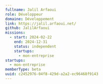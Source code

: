 ```yaml
---
fullname: Jalil Arfaoui
role: Développeur
domaine: Développement
link: https://jalil.arfaoui.net/
github: JalilArfaoui
missions:
  - start: 2024-02-22
    end: 2024-12-31
    status: independent
    startups:
      - mon-entreprise
startups:
  - mon-entreprise
memberType: beta
uuid: c2452976-04f8-429d-a2a2-ec96468f9143
---
```

